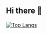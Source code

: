 ## Hi there 👋

[![Top Langs](https://github-readme-stats.vercel.app/api/top-langs/?username=syeoyo)](https://github.com/anuraghazra/github-readme-stats)

<!--
**syeoyo/syeoyo** is a ✨ _special_ ✨ repository because its `README.md` (this file) appears on your GitHub profile.

Here are some ideas to get you started:

- 🔭 I’m currently working on ...
- 🌱 I’m currently learning ...
- 👯 I’m looking to collaborate on ...
- 🤔 I’m looking for help with ...
- 💬 Ask me about ...
- 📫 How to reach me: ...
- 😄 Pronouns: ...
- ⚡ Fun fact: ...
-->
